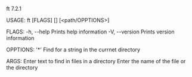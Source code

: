 ft 7.2.1

USAGE:
    ft [FLAGS] [<text>] [<path/OPPTIONS>]

FLAGS:
    -h, --help          Prints help information
    -V, --version       Prints version information

OPPTIONS:
    '*'                 Find for a string in the currnet directory

ARGS:
    <text>              Enter text to find in files in a directory
    <path>              Enter the name of the file or the directory
